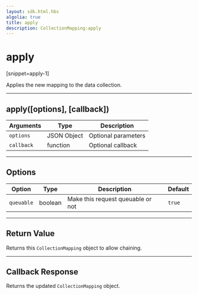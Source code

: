 ```yaml
---
layout: sdk.html.hbs
algolia: true
title: apply
description: CollectionMapping:apply
---
```

  

# apply
[snippet=apply-1]

Applies the new mapping to the data collection.

---

## apply([options], [callback])

| Arguments | Type | Description |
|---------------|---------|----------------------------------------|
| ``options`` | JSON Object | Optional parameters |
| ``callback`` | function | Optional callback |

---

## Options

| Option | Type | Description | Default |
|---------------|---------|----------------------------------------|---------|
| ``queuable`` | boolean | Make this request queuable or not  | ``true`` |

---

## Return Value

Returns this `CollectionMapping` object to allow chaining.

---

## Callback Response

Returns the updated `CollectionMapping` object.
